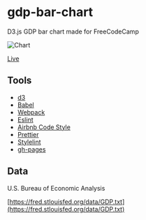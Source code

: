 # gdp-bar-chart

D3.js GDP bar chart made for FreeCodeCamp

![Chart](https://user-images.githubusercontent.com/6123841/33152362-d95e157e-cfe4-11e7-8d1d-fbebfffaa4dd.png)

[Live](https://azdanov.js.org/gdp-bar-chart/)

## Tools

* [d3](https://github.com/d3/d3)
* [Babel](https://github.com/babel/babel)
* [Webpack](https://github.com/webpack)
* [Eslint](https://github.com/eslint/eslint)
* [Airbnb Code Style](https://github.com/airbnb/javascript)
* [Prettier](https://github.com/prettier/prettier)
* [Stylelint](https://github.com/stylelint/stylelint)
* [gh-pages](https://github.com/tschaub/gh-pages)

## Data

U.S. Bureau of Economic Analysis

[https://fred.stlouisfed.org/data/GDP.txt](https://fred.stlouisfed.org/data/GDP.txt)
